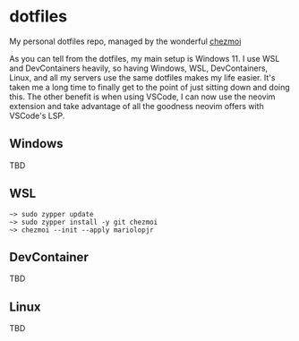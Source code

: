 # dotfiles

My personal dotfiles repo, managed by the wonderful [chezmoi](https://github.com/twpayne/chezmoi)

As you can tell from the dotfiles, my main setup is Windows 11. I use WSL and DevContainers heavily, so having Windows, WSL, DevContainers, Linux, and all my servers use the same dotfiles makes my life easier. It's taken me a long time to finally get to the point of just sitting down and doing this. The other benefit is when using VSCode, I can now use the neovim extension and take advantage of all the goodness neovim offers with VSCode's LSP.

## Windows

TBD

## WSL

```
~> sudo zypper update
~> sudo zypper install -y git chezmoi
~> chezmoi --init --apply mariolopjr
```

## DevContainer

TBD

## Linux

TBD
